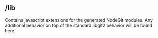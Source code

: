 ## /lib

  Contains javascript extensions for the generated NodeGit modules. Any additional behavior on top of the standard libgit2 behavior will be found here.
